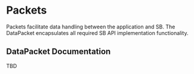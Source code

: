 # Packets

Packets facilitate data handling between the application and SB. The DataPacket encapsulates all required SB API implementation functionality.

## DataPacket Documentation

TBD